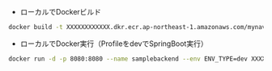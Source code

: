 * ローカルでDockerビルド
```sh
docker build -t XXXXXXXXXXXX.dkr.ecr.ap-northeast-1.amazonaws.com/mynavi-sample-ecs-backend .
```

* ローカルでDocker実行（ProfileをdevでSpringBoot実行）
```sh
docker run -d -p 8080:8080 --name samplebackend --env ENV_TYPE=dev XXXXXXXXXXXX.dkr.ecr.ap-northeast-1.amazonaws.com/mynavi-sample-ecs-backend
```